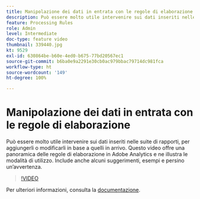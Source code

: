 ```yaml
---
title: Manipolazione dei dati in entrata con le regole di elaborazione
description: Può essere molto utile intervenire sui dati inseriti nelle suite di rapporti, per aggiungerli o modificarli in base a quelli in arrivo. Questo video offre una panoramica delle regole di elaborazione in Adobe Analytics e ne illustra le modalità di utilizzo. Include anche alcuni suggerimenti, esempi e persino un’avvertenza.
feature: Processing Rules
role: Admin
level: Intermediate
doc-type: feature video
thumbnail: 339440.jpg
kt: 9529
exl-id: 630864be-b60e-4ed0-b675-77bd20567ec1
source-git-commit: b6ba0e9a2291e30cb0ac979bbac79714dc981fca
workflow-type: ht
source-wordcount: '149'
ht-degree: 100%

---
```


# Manipolazione dei dati in entrata con le regole di elaborazione

Può essere molto utile intervenire sui dati inseriti nelle suite di rapporti, per aggiungerli o modificarli in base a quelli in arrivo. Questo video offre una panoramica delle regole di elaborazione in Adobe Analytics e ne illustra le modalità di utilizzo. Include anche alcuni suggerimenti, esempi e persino un’avvertenza.

>[!VIDEO](https://video.tv.adobe.com/v/339440/?quality=12&learn=on)

Per ulteriori informazioni, consulta la [documentazione](https://experienceleague.adobe.com/docs/analytics/admin/admin-tools/processing-rules/processing-rules.html?lang=it).
